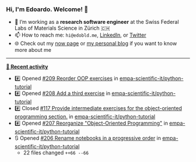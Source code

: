 ### Hi, I'm Edoardo. Welcome! 👋 

- 🔭 I’m working as a **research software engineer** at the Swiss Federal Labs of Materials Science in Zürich 🇨🇭
- 📫 How to reach me: `hi@edobld.me`, [LinkedIn](https://linkedin.com/in/edobld), or [Twitter](https://twitter.com/edobld)
- 🌐 Check out my [now page](https://edoardob.im/now) or [my personal blog](https://blog.edoardob.im) if you want to know more about me

---

**[📰 Recent activity](https://github.com/edoardob90)**
* #️⃣ Opened [#209 Reorder OOP exercises](https://github.com/empa-scientific-it/python-tutorial/issues/209) in [empa-scientific-it/python-tutorial](https://github.com/empa-scientific-it/python-tutorial)
* #️⃣ Opened [#208 Add a third exercise](https://github.com/empa-scientific-it/python-tutorial/issues/208) in [empa-scientific-it/python-tutorial](https://github.com/empa-scientific-it/python-tutorial)
* #️⃣ Closed [#117 Provide intermediate exercises for the object-oriented programming section.](https://github.com/empa-scientific-it/python-tutorial/issues/117) in [empa-scientific-it/python-tutorial](https://github.com/empa-scientific-it/python-tutorial)
* #️⃣ Opened [#207 Reorganize &#34;Object-Oriented Programming&#34;](https://github.com/empa-scientific-it/python-tutorial/issues/207) in [empa-scientific-it/python-tutorial](https://github.com/empa-scientific-it/python-tutorial)
* 🔃 Opened [#206 Rename notebooks in a progressive order](https://github.com/empa-scientific-it/python-tutorial/pull/206) in [empa-scientific-it/python-tutorial](https://github.com/empa-scientific-it/python-tutorial)
  * 22 files changed `++66 --66`


